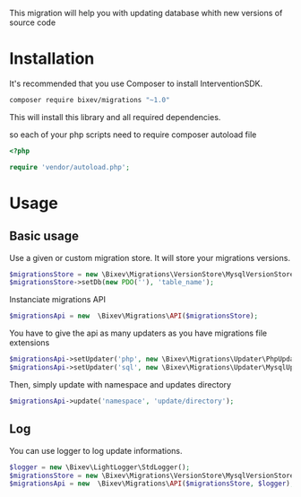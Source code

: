 This migration will help you with updating database whith new versions of source code

# Installation

It's recommended that you use Composer to install InterventionSDK.

```bash
composer require bixev/migrations "~1.0"
```

This will install this library and all required dependencies.

so each of your php scripts need to require composer autoload file

```php
<?php

require 'vendor/autoload.php';
```

# Usage

## Basic usage

Use a given or custom migration store. It will store your migrations versions.

```php
$migrationsStore = new \Bixev\Migrations\VersionStore\MysqlVersionStore();
$migrationsStore->setDb(new PDO(''), 'table_name');
```

Instanciate migrations API

```php
$migrationsApi = new  \Bixev\Migrations\API($migrationsStore);
```

You have to give the api as many updaters as you have migrations file extensions

```php
$migrationsApi->setUpdater('php', new \Bixev\Migrations\Updater\PhpUpdater());
$migrationsApi->setUpdater('sql', new \Bixev\Migrations\Updater\MysqlUpdater());
```

Then, simply update with namespace and updates directory

```php
$migrationsApi->update('namespace', 'update/directory');
```

## Log

You can use logger to log update informations.

```php
$logger = new \Bixev\LightLogger\StdLogger();
$migrationsStore = new \Bixev\Migrations\VersionStore\MysqlVersionStore($logger);
$migrationsApi = new  \Bixev\Migrations\API($migrationsStore, $logger);
```